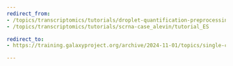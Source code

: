 ```yaml
---
redirect_from:
- /topics/transcriptomics/tutorials/droplet-quantification-preprocessing/tutorial_ES
- /topics/transcriptomics/tutorials/scrna-case_alevin/tutorial_ES

redirect_to:
- https://training.galaxyproject.org/archive/2024-11-01/topics/single-cell/tutorials/scrna-case_alevin/tutorial_ES.html

---
```

